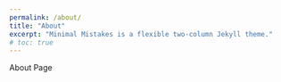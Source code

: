 ```yaml
---
permalink: /about/
title: "About"
excerpt: "Minimal Mistakes is a flexible two-column Jekyll theme."
# toc: true
---
```


About Page
